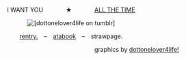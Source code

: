 <p align="center">
  I WANT YOU⠀⠀ ⠀ ⠀ ★⠀⠀ ⠀ ⠀ <ins>ALL THE TIME</ins>
</p>

<p align="center">
  <img src="https://64.media.tumblr.com/976c8f74e2fb6cf2fccab6cdcec7fce7/10ee4c40b4d26726-ec/s400x600/0c6b7c1e21ec5130240cf51df364227f7727d203.pnj" alt="[dottonelover4life on tumblr]"/>
</p>

<p align="center">
  <a href=https://rentry.co/blameshed>rentry.</a> ⠀–⠀ <a href=https://mafioso.atabook.org>atabook</a> ⠀–⠀ strawpage.
</p>

<p align="right">
graphics by <ins>dottonelover4life!</ins>
</p>

